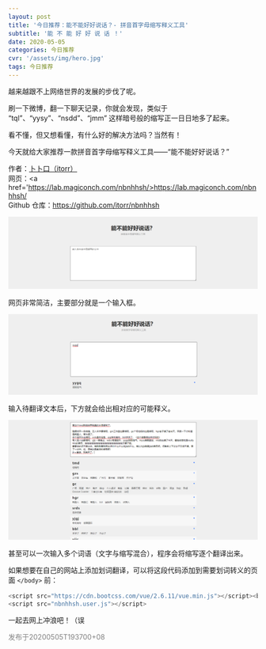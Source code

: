 ```yaml
---
layout: post
title: '今日推荐：能不能好好说话？- 拼音首字母缩写释义工具'
subtitle: '能 不 能 好 好 说 话 ！'
date: 2020-05-05
categories: 今日推荐
cvr: '/assets/img/hero.jpg'
tags: 今日推荐
---
```


越来越跟不上网络世界的发展的步伐了呢。

刷一下微博，翻一下聊天记录，你就会发现，类似于 “tql”、“yysy”、“nsdd”、“jmm” 这样暗号般的缩写正一日日地多了起来。

看不懂，但又想看懂，有什么好的解决方法吗？当然有！

今天就给大家推荐一款拼音首字母缩写释义工具——“能不能好好说话？”

作者：<a href='https://github.com/itorr'>卜卜口（itorr）</a><br>
网页：<a href='https://lab.magiconch.com/nbnhhsh/>https://lab.magiconch.com/nbnhhsh/</a><br>
Github 仓库：<a href='https://github.com/itorr/nbnhhsh'>https://github.com/itorr/nbnhhsh</a>

<img src= '/assets/img/nbnhhsh/main.png'>

网页非常简洁，主要部分就是一个输入框。

<img src= '/assets/img/nbnhhsh/yygq.png'>

输入待翻译文本后，下方就会给出相对应的可能释义。

<img src ='/assets/img/nbnhhsh/ep.png'>

甚至可以一次输入多个词语（文字与缩写混合），程序会将缩写逐个翻译出来。

如果想要在自己的网站上添加划词翻译，可以将这段代码添加到需要划词转义的页面 `</body>` 前：
```javascript
<script src="https://cdn.bootcss.com/vue/2.6.11/vue.min.js"></script><br>
<script src="nbnhhsh.user.js"></script>
```

一起去网上冲浪吧！（误

<font color ='#808080'>发布于20200505T193700+08</font>
